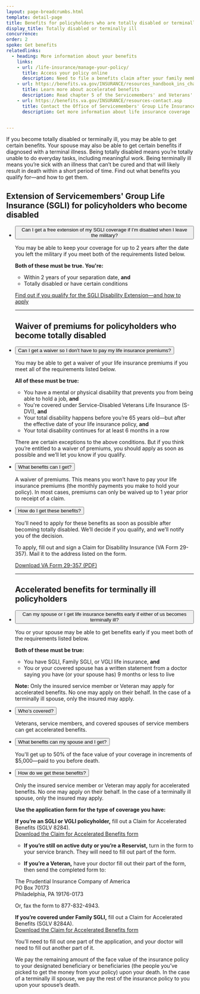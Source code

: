 ```yaml
---
layout: page-breadcrumbs.html
template: detail-page
title: Benefits for policyholders who are totally disabled or terminally ill
display_title: Totally disabled or terminally ill
concurrence: 
order: 2
spoke: Get benefits
relatedlinks:
  - heading: More information about your benefits
    links:
    - url: /life-insurance/manage-your-policy/
      title: Access your policy online
      description: Need to file a benefits claim after your family member has died? Access your policy online.
    - url: https://benefits.va.gov/INSURANCE/resources_handbook_ins_chapter5.asp
      title: Learn more about accelerated benefits
      description: Read chapter 5 of the Servicemembers' and Veterans' Group Life Insurance Handbook
    - url: https://benefits.va.gov/INSURANCE/resources-contact.asp
      title: Contact the Office of Servicemembers' Group Life Insurance (OSGLI)
      description: Get more information about life insurance coverage


---
```


<div class="va-introtext">

If you become totally disabled or terminally ill, you may be able to get certain benefits. Your spouse may also be able to get certain benefits if diagnosed with a terminal illness. Being totally disabled means you’re totally unable to do everyday tasks, including meaningful work. Being terminally ill means you’re sick with an illness that can’t be cured and that will likely result in death within a short period of time. Find out what benefits you qualify for—and how to get them.

</div>


## Extension of Servicemembers' Group Life Insurance (SGLI) for policyholders who become disabled

<ul class="usa-accordion">
<li>
<button class="usa-button-unstyled usa-accordion-button" aria-controls="free-extension-SGLI">Can I get a free extension of my SGLI coverage if I’m disabled when I leave the military?</button>
<div id="need-to-do" class="usa-accordion-content">
  

You may be able to keep your coverage for up to 2 years after the date you left the military if you meet both of the requirements listed below.

**Both of these must be true. You're:**
- Within 2 years of your separation date, **and**
- Totally disabled or have certain conditions

[Find out if you qualify for the SGLI Disability Extension—and how to apply](/life-insurance/options-eligibility/sgli/#extension)

</div>
</li>

<hr>

## Waiver of premiums for policyholders who become totally disabled

<li>
<button class="usa-button-unstyled usa-accordion-button" aria-controls="can-I-get-waiver">Can I get a waiver so I don’t have to pay my life insurance premiums?</button>
<div id="need-to-do" class="usa-accordion-content">
  
You may be able to get a waiver of your life insurance premiums if you meet all of the requirements listed below.

**All of these must be true:**
- You have a mental or physical disability that prevents you from being able to hold a job, **and**
- You're covered under Service-Disabled Veterans Life Insurance (S-DVI), **and**
- Your total disability happens before you’re 65 years old—but after the effective date of your life insurance policy, **and**
-	Your total disability continues for at least 6 months in a row

There are certain exceptions to the above conditions. But if you think you’re entitled to a waiver of premiums, you should apply as soon as possible and we’ll let you know if you qualify.

</div>
</li>

<li>
<button class="usa-button-unstyled usa-accordion-button" aria-controls="what-benefits-can-I-get">What benefits can I get?</button>
<div id="need-to-do" class="usa-accordion-content">

A waiver of premiums. This means you won’t have to pay your life insurance premiums (the monthly payments you make to hold your policy). In most cases, premiums can only be waived up to 1 year prior to receipt of a claim.

</div>
</li>

<li>
<button class="usa-button-unstyled usa-accordion-button" aria-controls="how-to-get-benefits">How do I get these benefits?</button>
<div id="need-to-do" class="usa-accordion-content">

You’ll need to apply for these benefits as soon as possible after becoming totally disabled. We’ll decide if you qualify, and we’ll notify you of the decision.

To apply, fill out and sign a Claim for Disability Insurance (VA Form 29-357). Mail it to the address listed on the form. <br>

[Download VA Form 29-357 (PDF)](https://www.vba.va.gov/pubs/forms/VBA-29-357-ARE.pdf) <br>

</div>
</li>

<hr>

## Accelerated benefits for terminally ill policyholders

<li>
<button class="usa-button-unstyled usa-accordion-button" aria-controls="life-insurance-benefits-earlier">Can my spouse or I get life insurance benefits early if either of us becomes terminally ill?</button>
<div id="need-to-do" class="usa-accordion-content">

You or your spouse may be able to get benefits early if you meet both of the requirements listed below.

**Both of these must be true:**
-	You have SGLI, Family SGLI, or VGLI life insurance, **and**
-	You or your covered spouse has a written statement from a doctor saying you have (or your spouse has) 9 months or less to live

**Note:** Only the insured service member or Veteran may apply for accelerated benefits. No one may apply on their behalf. In the case of a terminally ill spouse, only the insured may apply.

</div>
</li>

<li>
<button class="usa-button-unstyled usa-accordion-button" aria-controls="who's-covered">Who’s covered?</button>
<div id="need-to-do" class="usa-accordion-content"> 

Veterans, service members, and covered spouses of service members can get accelerated benefits. 

</div>
</li>

<li>
<button class="usa-button-unstyled usa-accordion-button" aria-controls="benefits-can-we-get">What benefits can my spouse and I get?</button>
<div id="need-to-do" class="usa-accordion-content"> 

You'll get up to 50% of the face value of your coverage in increments of $5,000—paid to you before death. 

</div>
</li>

<li>
<button class="usa-button-unstyled usa-accordion-button" aria-controls="how-do-we-get-benefits">How do we get these benefits?</button>
<div id="need-to-do" class="usa-accordion-content">

Only the insured service member or Veteran may apply for accelerated benefits. No one may apply on their behalf. In the case of a terminally ill spouse, only the insured may apply. 

**Use the application form for the type of coverage you have:**
 
**If you’re an SGLI or VGLI policyholder,** fill out a Claim for Accelerated Benefits (SGLV 8284). <br>
[Download the Claim for Accelerated Benefits form](https://benefits.va.gov/INSURANCE/forms/8284.htm)

- **If you’re still on active duty or you’re a Reservist,** turn in the form to your service branch. They will need to fill out part of the form.

- **If you’re a Veteran,** have your doctor fill out their part of the form, then send the completed form to:

<p class="va-address-block">
  The Prudential Insurance Company of America<br>
  PO Box 70173<br>
  Philadelphia, PA 19176-0173<br>
</p>

Or, fax the form to 877-832-4943.

**If you’re covered under Family SGLI,** fill out a Claim for Accelerated Benefits (SGLV 8284A). <br>
[Download the Claim for Accelerated Benefits form](https://benefits.va.gov/INSURANCE/forms/8284A.htm)
<br>

You’ll need to fill out one part of the application, and your doctor will need to fill out another part of it.

We pay the remaining amount of the face value of the insurance policy to your designated beneficiary or beneficiaries (the people you’ve picked to get the money from your policy) upon your death. In the case of a terminally ill spouse, we pay the rest of the insurance policy to you upon your spouse’s death.

</div>
</li>
</ul>

